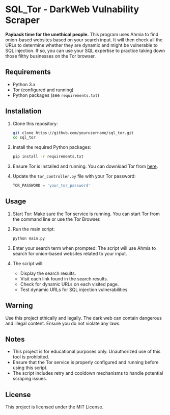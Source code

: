 # SQL_Tor - DarkWeb Vulnability Scraper


**Payback time for the unethical people.** This program uses Ahmia to find onion-based websites based on your search input. It will then check all the URLs to determine whether they are dynamic and might be vulnerable to SQL injection. If so, you can use your SQL expertise to practice taking down those filthy businesses on the Tor browser.

## Requirements

- Python 3.x
- Tor (configured and running)
- Python packages (see `requirements.txt`)

## Installation

1. Clone this repository:
    ```bash
    git clone https://github.com/yourusername/sql_tor.git
    cd sql_tor
    ```

2. Install the required Python packages:
    ```bash
    pip install -r requirements.txt
    ```

3. Ensure Tor is installed and running. You can download Tor from [here](https://www.torproject.org/download/).

4. Update the `tor_controller.py` file with your Tor password:
    ```python
    TOR_PASSWORD = 'your_tor_password'
    ```

## Usage

1. Start Tor:
    Make sure the Tor service is running. You can start Tor from the command line or use the Tor Browser.

2. Run the main script:
    ```bash
    python main.py
    ```

3. Enter your search term when prompted:
    The script will use Ahmia to search for onion-based websites related to your input.

4. The script will:
    - Display the search results.
    - Visit each link found in the search results.
    - Check for dynamic URLs on each visited page.
    - Test dynamic URLs for SQL injection vulnerabilities.

## Warning

Use this project ethically and legally. The dark web can contain dangerous and illegal content. Ensure you do not violate any laws.

## Notes

- This project is for educational purposes only. Unauthorized use of this tool is prohibited.
- Ensure that the Tor service is properly configured and running before using this script.
- The script includes retry and cooldown mechanisms to handle potential scraping issues.

## License

This project is licensed under the MIT License.
